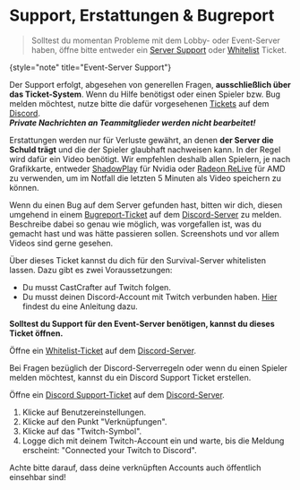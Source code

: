 # Support, Erstattungen & Bugreport

> Solltest du momentan Probleme mit dem Lobby- oder Event-Server haben, öffne bitte entweder
> ein [Server Support](#server-support) oder [Whitelist](#whitelist) Ticket.
>
{style="note" title="Event-Server Support"}

<deflist>
<def title="Server Support" id="server-support">

Der Support erfolgt, abgesehen von generellen Fragen, **ausschließlich über das Ticket-System**.
Wenn du Hilfe benötigst oder einen Spieler bzw. Bug melden möchtest, nutze bitte die dafür
vorgesehenen [Tickets](%tickets_channel%) auf dem [Discord](%dc_link%).\
_**Private Nachrichten an Teammitglieder werden nicht bearbeitet!**_

</def>
<def title="Erstattungen" id="refunds">

Erstattungen werden nur für Verluste gewährt, an denen **der Server die Schuld trägt** und die der Spieler glaubhaft
nachweisen kann. In der Regel wird dafür ein Video benötigt. Wir empfehlen deshalb allen Spielern, je nach Grafikkarte,
entweder [ShadowPlay](https://www.nvidia.com/de-de/geforce/geforce-experience/shadowplay/) für Nvidia
oder [Radeon ReLive](https://www.amd.com/de/technologies/radeon-relive) für AMD zu verwenden, um im Notfall die letzten
5 Minuten als Video speichern zu können.

</def>
<def title="Bugreport" id="bugreport">

Wenn du einen Bug auf dem Server gefunden hast, bitten wir dich, diesen umgehend in
einem [Bugreport-Ticket](%tickets_channel%) auf dem [Discord-Server](%dc_link%) zu melden. Beschreibe dabei so genau wie
möglich, was vorgefallen ist, was du gemacht hast und was hätte passieren sollen. Screenshots und vor allem Videos sind
gerne gesehen.

</def>
<def title="Whitelist" id="whitelist">

Über dieses Ticket kannst du dich für den Survival-Server whitelisten lassen. Dazu gibt es zwei Voraussetzungen:

- Du musst CastCrafter auf Twitch folgen.
- Du musst deinen Discord-Account mit Twitch verbunden haben. [Hier](#link-twitch) findest du eine Anleitung dazu.

**Solltest du Support für den Event-Server benötigen, kannst du dieses Ticket öffnen.**

Öffne ein [Whitelist-Ticket](%tickets_channel%) auf dem [Discord-Server](%dc_link%).

</def>
<def title="Discord Support" id="discord-support">

Bei Fragen bezüglich der Discord-Serverregeln oder wenn du einen Spieler melden möchtest, kannst du ein Discord Support
Ticket erstellen.

Öffne ein [Discord Support-Ticket](%tickets_channel%) auf dem [Discord-Server](%dc_link%).

</def>
</deflist>

<deflist default-state="collapsed" collapsible="true">
<def title="Wie verbinde ich meinen Twitch Account mit Discord?" id="link-twitch">

1. Klicke auf Benutzereinstellungen.
2. Klicke auf den Punkt "Verknüpfungen".
3. Klicke auf das "Twitch-Symbol".
4. Logge dich mit deinem Twitch-Account ein und warte, bis die Meldung erscheint: "Connected your Twitch to Discord".

<note>

Achte bitte darauf, dass deine verknüpften Accounts auch öffentlich einsehbar sind!

</note>

</def>
</deflist>